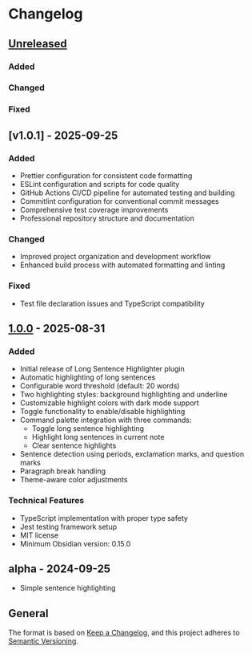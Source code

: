 # Changelog

## [Unreleased]

### Added

### Changed

### Fixed

## [v1.0.1] - 2025-09-25

### Added

- Prettier configuration for consistent code formatting
- ESLint configuration and scripts for code quality
- GitHub Actions CI/CD pipeline for automated testing and building
- Commitlint configuration for conventional commit messages
- Comprehensive test coverage improvements
- Professional repository structure and documentation

### Changed

- Improved project organization and development workflow
- Enhanced build process with automated formatting and linting

### Fixed

- Test file declaration issues and TypeScript compatibility

## [1.0.0] - 2025-08-31

### Added

- Initial release of Long Sentence Highlighter plugin
- Automatic highlighting of long sentences
- Configurable word threshold (default: 20 words)
- Two highlighting styles: background highlighting and underline
- Customizable highlight colors with dark mode support
- Toggle functionality to enable/disable highlighting
- Command palette integration with three commands:
    - Toggle long sentence highlighting
    - Highlight long sentences in current note
    - Clear sentence highlights
- Sentence detection using periods, exclamation marks, and question marks
- Paragraph break handling
- Theme-aware color adjustments

### Technical Features

- TypeScript implementation with proper type safety
- Jest testing framework setup
- MIT license
- Minimum Obsidian version: 0.15.0

## alpha - 2024-09-25

- Simple sentence highlighting

## General

[Unreleased]: https://github.com/RobertMeissner/obsidian-long-sentence-highlighter/compare/1.0.0...HEAD
[1.0.0]: https://github.com/RobertMeissner/obsidian-long-sentence-highlighter/releases/tag/1.0.0
[1.0.1]: https://github.com/RobertMeissner/obsidian-long-sentence-highlighter/releases/tag/v1.0.0

The format is based on [Keep a Changelog](https://keepachangelog.com/en/1.0.0/),
and this project adheres to [Semantic Versioning](https://semver.org/spec/v2.0.0.html).
